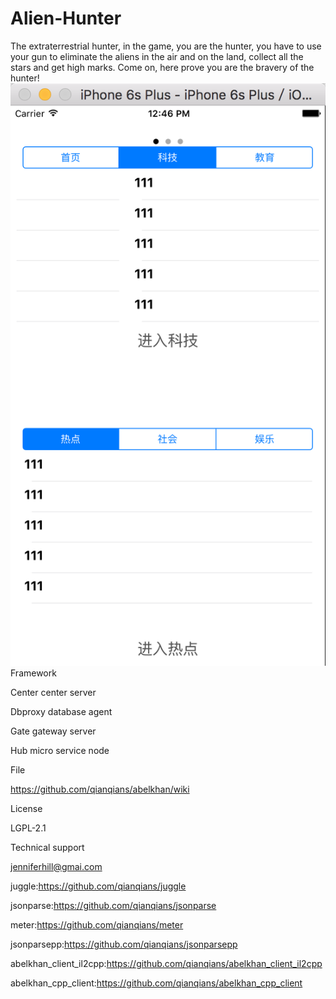 # Alien-Hunter
The extraterrestrial hunter, in the game, you are the hunter, you have to use your gun to eliminate the aliens in the air and on the land, collect all the stars and get high marks. Come on, here prove you are the bravery of the hunter!
![Alt text](https://github.com/chenyufeng1991/NewsClient/raw/master/Screenshots/2.png)
Framework

Center center server

Dbproxy database agent

Gate gateway server

Hub micro service node

File

https://github.com/qianqians/abelkhan/wiki

License

LGPL-2.1

Technical support

jenniferhill@gmai.com

juggle:https://github.com/qianqians/juggle

jsonparse:https://github.com/qianqians/jsonparse

meter:https://github.com/qianqians/meter

jsonparsepp:https://github.com/qianqians/jsonparsepp

abelkhan_client_il2cpp:https://github.com/qianqians/abelkhan_client_il2cpp

abelkhan_cpp_client:https://github.com/qianqians/abelkhan_cpp_client
